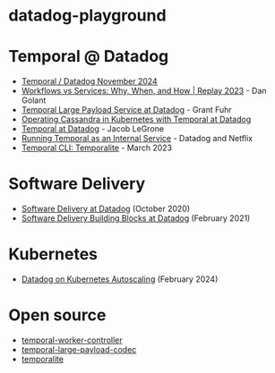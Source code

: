 # datadog-playground


# Temporal @ Datadog

- [Temporal / Datadog November 2024](https://www.youtube.com/watch?v=rTkE8SO6NKQ)
- [Workflows vs Services: Why, When, and How | Replay 2023](https://www.youtube.com/watch?v=1jtMc6C-_-U) - Dan Golant
- [Temporal Large Payload Service at Datadog](https://www.youtube.com/watch?v=0BNEi2skUdg) - Grant Fuhr
- [Operating Cassandra in Kubernetes with Temporal at Datadog](https://www.youtube.com/watch?v=_vnXUOfKNQ0)
- [Temporal at Datadog](https://www.youtube.com/watch?v=LxgkAoTSI8Q) - Jacob LeGrone
- [Running Temporal as an Internal Service](https://www.youtube.com/watch?v=jbw702SBhp4) - Datadog and Netflix
- [Temporal CLI: Temporalite](https://www.youtube.com/watch?v=-BJRQmNCi2I) - March 2023

# Software Delivery
- [Software Delivery at Datadog](https://www.youtube.com/watch?v=H67uuwVO1tc) (October 2020)
- [Software Delivery Building Blocks at Datadog](https://www.youtube.com/watch?v=eWFpl-nzGsY) (February 2021)

# Kubernetes
- [Datadog on Kubernetes Autoscaling](https://www.youtube.com/watch?v=gvQvtJAw630) (February 2024)

# Open source
- [temporal-worker-controller](https://github.com/DataDog/temporal-worker-controller)
- [temporal-large-payload-codec](https://github.com/DataDog/temporal-large-payload-codec)
- [temporalite](https://temporal.io/blog/temporalite-the-foundation-of-the-new-temporal-cli-experience)

